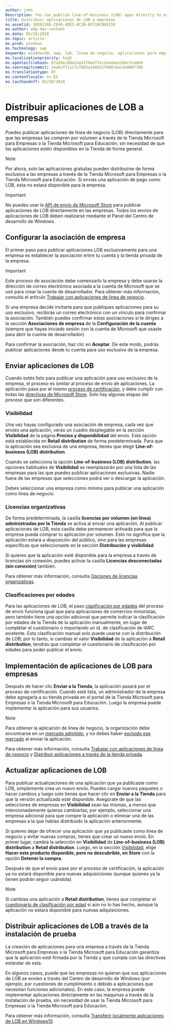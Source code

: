 ```yaml
---
author: jnHs
Description: You can publish line-of-business (LOB) apps directly to enterprises for volume acquisition via the Microsoft Store for Business or Microsoft Store for Education, without making the apps broadly available in the Store.
title: Distribuir aplicaciones de LOB a empresas
ms.assetid: 2050126E-CE49-4DE3-AC2B-A572AC895158
ms.author: wdg-dev-content
ms.date: 03/28/2018
ms.topic: article
ms.prod: windows
ms.technology: uwp
keywords: windows10, uwp, lob, línea de negocio, aplicaciones para empresas, store para empresas, store para educación, empresa
ms.localizationpriority: high
ms.openlocfilehash: 97a56ec68e2aa51f0ee733c2eedaee18dc3cedb9
ms.sourcegitcommit: 1eabcf511c7c7803a19eb31f600c6ac4a0067786
ms.translationtype: HT
ms.contentlocale: es-ES
ms.lasthandoff: 03/28/2018
---
```

# <a name="distribute-lob-apps-to-enterprises"></a>Distribuir aplicaciones de LOB a empresas


Puedes publicar aplicaciones de línea de negocio (LOB) directamente para que las empresas las compren por volumen a través de la Tienda Microsoft para Empresas o la Tienda Microsoft para Educación, sin necesidad de que las aplicaciones estén disponibles en la Tienda de forma general.

> [!NOTE]
> Por ahora, solo las aplicaciones gratuitas pueden distribuirse de forma exclusiva a las empresas a través de la Tienda Microsoft para Empresas o la Tienda Microsoft para Educación. Si envías una aplicación de pago como LOB, esta no estará disponible para la empresa. 

> [!IMPORTANT]
> No puedes usar la [API de envío de Microsoft Store](../monetize/create-and-manage-submissions-using-windows-store-services.md) para publicar aplicaciones de LOB directamente en las empresas. Todos los envíos de aplicaciones de LOB deben realizarse mediante el Panel del Centro de desarrollo de Windows.


## <a name="set-up-the-enterprise-association"></a>Configurar la asociación de empresa

El primer paso para publicar aplicaciones LOB exclusivamente para una empresa es establecer la asociación entre tu cuenta y la tienda privada de la empresa.

> [!IMPORTANT]
> Este proceso de asociación debe comenzarlo la empresa y debe usarse la dirección de correo electrónico asociada a la cuenta de Microsoft que se usó para crear la cuenta de desarrollador. Para obtener más información, consulta el artículo [Trabajar con aplicaciones de línea de negocio](http://go.microsoft.com/fwlink/p/?LinkId=698846).

Si una empresa decide invitarte para que publiques aplicaciones para su uso exclusivo, recibirás un correo electrónico con un vínculo para confirmar la asociación. También puedes confirmar estas asociaciones si te diriges a la sección **Asociaciones de empresa** de la **Configuración de la cuenta** (siempre que hayas iniciado sesión con la cuenta de Microsoft que usaste para abrir la cuenta de desarrollador).

Para confirmar la asociación, haz clic en **Aceptar**. De este modo, podrás publicar aplicaciones desde tu cuenta para uso exclusivo de la empresa.


## <a name="submit-lob-apps"></a>Enviar aplicaciones de LOB

Cuando estés listo para publicar una aplicación para uso exclusivo de la empresa, el proceso es similar al proceso de envío de aplicaciones. La aplicación pasa por el mismo [proceso de certificación](the-app-certification-process.md), y debe cumplir con todas las [directivas de Microsoft Store](https://msdn.microsoft.com/library/windows/apps/dn764944). Solo hay algunas etapas del proceso que son diferentes.


### <a name="visibility"></a>Visibilidad

Una vez hayas configurado una asociación de empresa, cada vez que envíes una aplicación, verás un cuadro desplegable en la sección **Visibilidad** de la página **Precios y disponibilidad** del envío. Esta opción está establecida en **Retail distribution** de forma predeterminada. Para que la aplicación sea exclusiva de una empresa, tienes que elegir **Line-of-business (LOB) distribution**.

Cuando se selecciona la opción **Line-of-business (LOB) distribution**, las opciones habituales de **Visibilidad** se reemplazarán por una lista de las empresas para las que puedes publicar aplicaciones exclusivas. Nadie fuera de las empresas que selecciones podrá ver o descargar la aplicación.

Debes seleccionar una empresa como mínimo para publicar una aplicación como línea de negocio.

<span id="organizational" />

### <a name="organizational-licensing"></a>Licencias organizativas

De forma predeterminada, la casilla **licencias por volumen (en línea) administradas por la Tienda** se activa al enviar una aplicación. Al publicar aplicaciones de LOB, esta casilla debe permanecer activada para que la empresa pueda comprar tu aplicación por volumen. Esto no significa que la aplicación estará a disposición del público, sino para las empresas específicas que seleccionaste en la sección **Distribución y visibilidad**.

Si quieres que la aplicación esté disponible para la empresa a través de licencias sin conexión, puedes activar la casilla **Licencias desconectadas (sin conexión)** también.

Para obtener más información, consulta [Opciones de licencias organizativas](organizational-licensing.md).


### <a name="age-ratings"></a>Clasificaciones por edades

Para las aplicaciones de LOB, el paso [clasificación por edades](age-ratings.md) del proceso de envío funciona igual que para aplicaciones de comercios minoristas, pero también tiene una opción adicional que permite indicar la clasificación por edades de la Tienda de la aplicación manualmente, en lugar de completar el cuestionario o importando un id. de clasificación de IARC existente. Esta clasificación manual solo puede usarse con la distribución de LOB; por lo tanto, si cambias el valor **Visibilidad** de la aplicación a **Retail distribution**, tendrás que completar el cuestionario de clasificación por edades para poder publicar el envío.


## <a name="enterprise-deployment-of-lob-apps"></a>Implementación de aplicaciones de LOB para empresas

Después de hacer clic **Enviar a la Tienda**, la aplicación pasará por el proceso de certificación. Cuando esté lista, un administrador de la empresa debe agregarla a su tienda privada en el portal de la Tienda Microsoft para Empresas o la Tienda Microsoft para Educación. Luego la empresa puede implementar la aplicación para sus usuarios.

> [!NOTE]
> Para obtener la aplicación de línea de negocio, la organización debe encontrarse en un [mercado admitido](https://technet.microsoft.com/itpro/windows/whats-new/windows-store-for-business-overview#supported-markets), y no debes haber [excluido ese mercado](define-pricing-and-market-selection.md) al enviar la aplicación. 

Para obtener más información, consulta [Trabajar con aplicaciones de línea de negocio](http://go.microsoft.com/fwlink/p/?LinkId=698846) y [Distribuir aplicaciones a través de la tienda privada](http://go.microsoft.com/fwlink/p/?LinkId=698847).


## <a name="update-lob-apps"></a>Actualizar aplicaciones de LOB

Para publicar actualizaciones de una aplicación que ya publicaste como LOB, simplemente crea un nuevo envío. Puedes cargar nuevos paquetes o hacer cambios y luego solo tienes que hacer clic en **Enviar a la Tienda** para que la versión actualizada esté disponible. Asegúrate de que las selecciones de empresas en **Visibilidad** sean las mismas, a menos que intencionadamente quieras cambiarlas; por ejemplo, seleccionar una empresa adicional para que compre la aplicación o eliminar una de las empresas a la que habías distribuido la aplicación anteriormente.

Si quieres dejar de ofrecer una aplicación que ya publicaste como línea de negocio y evitar nuevas compras, tienes que crear un nuevo envío. En primer lugar, cambia la selección en **Visibilidad** de **Line-of-business (LOB) distribution** a **Retail distribution**. Luego, en la sección [Visibilidad](choose-visibility-options.md#discoverability), elige **Hacer este producto disponible, pero no descubrible, en Store** con la opción **Detener la compra**.

Después de que el envío pase por el proceso de certificación, la aplicación ya no estará disponible para nuevas adquisiciones (aunque quienes ya la tienen podrán seguir usándola).

> [!NOTE]
> Si cambias una aplicación a **Retail distribution**, tienes que completar el [cuestionario de clasificación por edad](age-ratings.md) si aún no lo has hecho, aunque la aplicación no estará disponible para nuevas adquisiciones.


## <a name="distribute-lob-apps-through-sideloading"></a>Distribuir aplicaciones de LOB a través de la instalación de prueba

La creación de aplicaciones para una empresa a través de la Tienda Microsoft para Empresas o la Tienda Microsoft para Educación garantiza que la aplicación esté firmada por la Tienda y que cumpla con las directivas estándar de esta.

En algunos casos, puede que las empresas no quieran que sus aplicaciones de LOB se envíen a través del Centro de desarrollo de Windows (por ejemplo, por cuestiones de cumplimiento o debido a aplicaciones que necesitan funciones adicionales). En este caso, la empresa puede implementar aplicaciones directamente en las máquinas a través de la instalación de prueba, sin necesidad de usar la Tienda Microsoft para Empresas o la Tienda Microsoft para Educación.

Para obtener más información, consulta [Transferir localmente aplicaciones de LOB en Windows10](http://go.microsoft.com/fwlink/p/?LinkId=623433).

 

 




